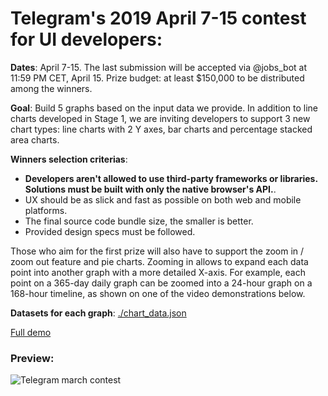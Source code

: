 # Telegram's 2019 April 7-15 contest for UI developers:

**Dates**: April 7-15. The last submission will be accepted via @jobs_bot at 11:59 PM CET, April 15.
Prize budget: at least $150,000 to be distributed among the winners.

**Goal**: Build 5 graphs based on the input data we provide. In addition to line charts developed in Stage 1, we are inviting developers to support 3 new chart types: line charts with 2 Y axes, bar charts and percentage stacked area charts.

**Winners selection criterias**: 
- **Developers aren't allowed to use third-party frameworks or libraries. Solutions must be built with only the native browser's API.**. 
- UX should be as slick and fast as possible on both web and mobile platforms.
- The final source code bundle size, the smaller is better. 
- Provided design specs must be followed.


Those who aim for the first prize will also have to support the zoom in / zoom out feature and pie charts. Zooming in allows to expand each data point into another graph with a more detailed X-axis. For example, each point on a 365-day daily graph can be zoomed into a 24-hour graph on a 168-hour timeline, as shown on one of the video demonstrations below.

**Datasets for each graph**: [./chart_data.json](https://github.com/DmytroYeremieiev/telegram-march-contest/blob/master/chart_data.json)

[Full demo](https://dmytroyeremieiev.github.io/telegram-march-contest/)


### Preview: 
![Telegram march contest](https://user-images.githubusercontent.com/19588441/138666870-2109a1aa-dfa3-4d9b-bfc4-aac910e43b97.gif)
